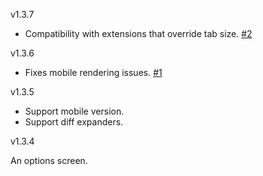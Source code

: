 v1.3.7

* Compatibility with extensions that override tab size.
  [#2](https://github.com/glebm/render-whitespace-on-github/issues/2)

v1.3.6

* Fixes mobile rendering issues.
  [#1](https://github.com/glebm/render-whitespace-on-github/issues/1)

v1.3.5

* Support mobile version.
* Support diff expanders.

v1.3.4

An options screen.
